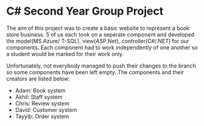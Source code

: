 # C# Second Year Group Project

The aim of this project was to create a basic website to represent a book store business.
5 of us each took on a seperate component and developed the model(MS Azure/ T-SQL), view(ASP.Net), controller(C#/.NET) for our components. 
Each component had to work independently of one another so a student would be marked for their work only.

Unfortunately, not everybody managed to push their changes to the branch so some components have been left empty. The components and their creators are listed below:

* Adam: Book system
* Akhil: Staff system
* Chris: Review system
* David: Customer system
* Tayyib: Order system

